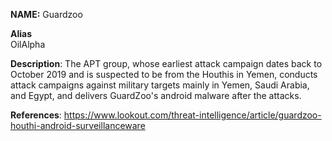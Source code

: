 **NAME:**
Guardzoo

**Alias**  
OilAlpha

**Description**:
The APT group, whose earliest attack campaign dates back to October 2019 and is suspected to be from the Houthis in Yemen, conducts attack campaigns against military targets mainly in Yemen, Saudi Arabia, and Egypt, and delivers GuardZoo's android malware after the attacks.

**References**:
https://www.lookout.com/threat-intelligence/article/guardzoo-houthi-android-surveillanceware